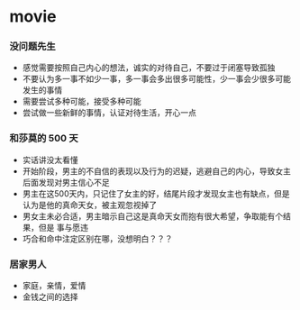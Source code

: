 # movie

### 没问题先生
- 感觉需要按照自己内心的想法，诚实的对待自己，不要过于闭塞导致孤独
- 不要认为多一事不如少一事，多一事会多出很多可能性，少一事会少很多可能发生的事情
- 需要尝试多种可能，接受多种可能
- 尝试做一些新鲜的事情，认证对待生活，开心一点

### 和莎莫的 500 天
- 实话讲没太看懂
- 开始阶段，男主的不自信的表现以及行为的迟疑，逃避自己的内心，导致女主后面发现对男主信心不足
- 男主在这500天内，只记住了女主的好，结尾片段才发现女主也有缺点，但是认为是他的真命天女，被主观忽视掉了
- 男女主未必合适，男主暗示自己这是真命天女而抱有很大希望，争取能有个结果，但是 事与愿违
- 巧合和命中注定区别在哪，没想明白？？？

### 居家男人
- 家庭，亲情，爱情
- 金钱之间的选择
